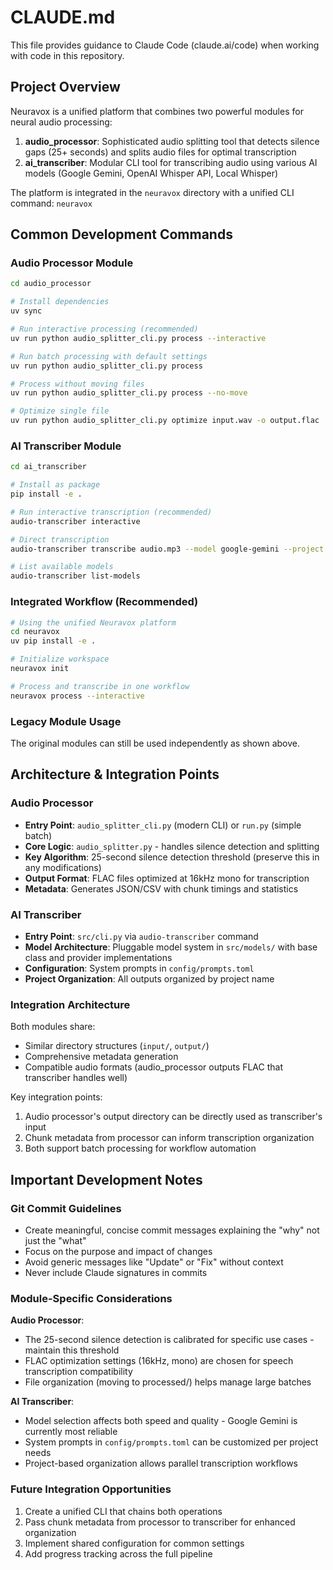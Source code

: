 # CLAUDE.md

This file provides guidance to Claude Code (claude.ai/code) when working with code in this repository.

## Project Overview

Neuravox is a unified platform that combines two powerful modules for neural audio processing:

1. **audio_processor**: Sophisticated audio splitting tool that detects silence gaps (25+ seconds) and splits audio files for optimal transcription
2. **ai_transcriber**: Modular CLI tool for transcribing audio using various AI models (Google Gemini, OpenAI Whisper API, Local Whisper)

The platform is integrated in the `neuravox` directory with a unified CLI command: `neuravox`

## Common Development Commands

### Audio Processor Module
```bash
cd audio_processor

# Install dependencies
uv sync

# Run interactive processing (recommended)
uv run python audio_splitter_cli.py process --interactive

# Run batch processing with default settings
uv run python audio_splitter_cli.py process

# Process without moving files
uv run python audio_splitter_cli.py process --no-move

# Optimize single file
uv run python audio_splitter_cli.py optimize input.wav -o output.flac
```

### AI Transcriber Module
```bash
cd ai_transcriber

# Install as package
pip install -e .

# Run interactive transcription (recommended)
audio-transcriber interactive

# Direct transcription
audio-transcriber transcribe audio.mp3 --model google-gemini --project "project-name"

# List available models
audio-transcriber list-models
```

### Integrated Workflow (Recommended)
```bash
# Using the unified Neuravox platform
cd neuravox
uv pip install -e .

# Initialize workspace
neuravox init

# Process and transcribe in one workflow
neuravox process --interactive
```

### Legacy Module Usage
The original modules can still be used independently as shown above.

## Architecture & Integration Points

### Audio Processor
- **Entry Point**: `audio_splitter_cli.py` (modern CLI) or `run.py` (simple batch)
- **Core Logic**: `audio_splitter.py` - handles silence detection and splitting
- **Key Algorithm**: 25-second silence detection threshold (preserve this in any modifications)
- **Output Format**: FLAC files optimized at 16kHz mono for transcription
- **Metadata**: Generates JSON/CSV with chunk timings and statistics

### AI Transcriber
- **Entry Point**: `src/cli.py` via `audio-transcriber` command
- **Model Architecture**: Pluggable model system in `src/models/` with base class and provider implementations
- **Configuration**: System prompts in `config/prompts.toml`
- **Project Organization**: All outputs organized by project name

### Integration Architecture
Both modules share:
- Similar directory structures (`input/`, `output/`)
- Comprehensive metadata generation
- Compatible audio formats (audio_processor outputs FLAC that transcriber handles well)

Key integration points:
1. Audio processor's output directory can be directly used as transcriber's input
2. Chunk metadata from processor can inform transcription organization
3. Both support batch processing for workflow automation

## Important Development Notes

### Git Commit Guidelines
- Create meaningful, concise commit messages explaining the "why" not just the "what"
- Focus on the purpose and impact of changes
- Avoid generic messages like "Update" or "Fix" without context
- Never include Claude signatures in commits

### Module-Specific Considerations

**Audio Processor**:
- The 25-second silence detection is calibrated for specific use cases - maintain this threshold
- FLAC optimization settings (16kHz, mono) are chosen for speech transcription compatibility
- File organization (moving to processed/) helps manage large batches

**AI Transcriber**:
- Model selection affects both speed and quality - Google Gemini is currently most reliable
- System prompts in `config/prompts.toml` can be customized per project needs
- Project-based organization allows parallel transcription workflows

### Future Integration Opportunities
1. Create a unified CLI that chains both operations
2. Pass chunk metadata from processor to transcriber for enhanced organization
3. Implement shared configuration for common settings
4. Add progress tracking across the full pipeline